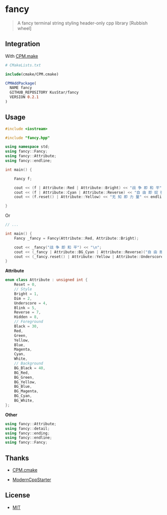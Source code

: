 # fancy

> A fancy terminal string styling header-only cpp library [Rubbish wheel]

## Integration

With [CPM.make](https://github.com/TheLartians/CPM.cmake)

```cmake
# CMakeLists.txt

include(cmake/CPM.cmake)

CPMAddPackage(
  NAME fancy
  GITHUB_REPOSITORY KusStar/fancy
  VERSION 0.2.1
)
```
## Usage

```cpp
#include <iostream>

#include "fancy.hpp"

using namespace std;
using fancy::Fancy;
using fancy::Attribute;
using fancy::endline;

int main() {

    Fancy f;

    cout << (f | Attribute::Red | Attribute::Bright) << "战 争 即 和 平" << endline;
    cout << (f | Attribute::Cyan | Attribute::Reverse) << "自 由 即 奴 役" << endline;
    cout << (f.reset() | Attribute::Yellow) << "无 知 即 力 量" << endline;

}
```

Or

```cpp
// ...

int main() {
    Fancy _fancy = Fancy(Attribute::Red, Attribute::Bright);

    cout << _fancy("战 争 即 和 平") << "\n";
    cout << (_fancy | Attribute::BG_Cyan | Attribute::Reverse)("自 由 即 奴 役") << "\n";
    cout << (_fancy.reset() | Attribute::Yellow | Attribute::Underscore)("无 知 即 力 量") << "\n";
}
```

**Attribute**

```cpp
enum class Attribute : unsigned int {
    Reset = 0,
    // Style
    Bright = 1,
    Dim = 2,
    Underscore = 4,
    Blink = 5,
    Reverse = 7,
    Hidden = 8,
    // Foreground
    Black = 30,
    Red,
    Green,
    Yellow,
    Blue,
    Magenta,
    Cyan,
    White,
    // Background
    BG_Black = 40,
    BG_Red,
    BG_Green,
    BG_Yellow,
    BG_Blue,
    BG_Magenta,
    BG_Cyan,
    BG_White,
};
```
**Other**

```cpp
using fancy::Attribute;
using fancy::detail;
using fancy::ending;
using fancy::endline;
using fancy::Fancy;
```

## Thanks

- [CPM.cmake](https://github.com/TheLartians/CPM.cmake)

- [ModernCppStarter](https://github.com/TheLartians/ModernCppStarter)

## License

- [MIT](LICENSE)
